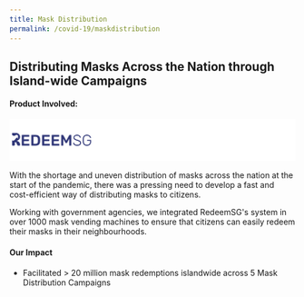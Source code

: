 ```yaml
---
title: Mask Distribution
permalink: /covid-19/maskdistribution
---
```


## Distributing Masks Across the Nation through Island-wide Campaigns
#### Product Involved:
![Alt text for image on Isomer site](/images/logos-mask.png)

With the shortage and uneven distribution of masks across the nation at the start of the pandemic, there was a pressing need to develop a fast and cost-efficient way of distributing masks to citizens.

Working with government agencies, we integrated RedeemSG's system in over 1000 mask vending machines to ensure that citizens can easily redeem their masks in their neighbourhoods. 

#### Our Impact
* Facilitated > 20 million mask redemptions islandwide across 5 Mask Distribution Campaigns